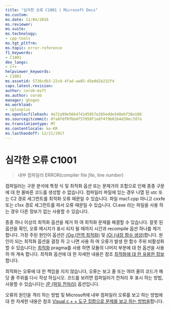 ```yaml
---
title: "심각한 오류 C1001 | Microsoft Docs"
ms.custom: 
ms.date: 11/04/2016
ms.reviewer: 
ms.suite: 
ms.technology:
- cpp-tools
ms.tgt_pltfrm: 
ms.topic: error-reference
f1_keywords:
- C1001
dev_langs:
- C++
helpviewer_keywords:
- C1001
ms.assetid: 5736cdb3-22c8-4fad-aa85-d5e0d2b232f4
caps.latest.revision: 
author: corob-msft
ms.author: corob
manager: ghogen
ms.workload:
- cplusplus
ms.openlocfilehash: 4a72a99e566474145857e265edde548ebf38e180
ms.sourcegitcommit: 8fa8fdf0fbb4f57950f1e8f4f9b81b4d39ec7d7a
ms.translationtype: MT
ms.contentlocale: ko-KR
ms.lasthandoff: 12/21/2017
---
```

# <a name="fatal-error-c1001"></a>심각한 오류 C1001

> 내부 컴파일러 ERROR(compiler file *file*, line *number*)  
  
컴파일러는 구문 분석에 특정 식 및 최적화 옵션 또는 문제가의 조합으로 인해 종종 구문에 대 한 올바른 코드를 생성할 수 없습니다. 컴파일러 파일에 있는 경우 나열 된 utc 또는 C2 경로 세그먼트를 최적화 오류 때문일 수 있습니다. 파일 msc1.cpp 아니고 cxxfe 또는 c1xx 경로 세그먼트를 파서 오류 때문일 수 있습니다. Cl.exe 라는 파일을 사용 하는 경우 다른 정보가 없는 사용할 수 있습니다.  

종종 하나 이상의 최적화 옵션을 제거 하 여 최적화 문제를 해결할 수 있습니다. 잘못 된 옵션을 확인, 오류 메시지가 표시 되지 될 때까지 시간과 recompile 옵션 하나를 제거 합니다. 가장 주된 원인이 옵션은 [/Og (전역 최적화)](../../build/reference/og-global-optimizations.md) 및 [/Oi (내장 함수 생성)](../../build/reference/oi-generate-intrinsic-functions.md)합니다. 원인이 되는 최적화 옵션을 결정 하 고 나면 사용 하 여 오류가 발생 한 함수 주위 비활성화할 수 있습니다는 [최적화](../../preprocessor/optimize.md) pragma를 사용 하면 모듈의 나머지 부분에 대 한 옵션을 사용 하 여 계속 합니다. 최적화 옵션에 대 한 자세한 내용은 참조 [최적화에 대 한 유용한 정보](../../build/reference/optimization-best-practices.md)합니다.

최적화는 오류에 대 한 책임을 지지 않습니다, 오류는 보고 줄 또는 여러 줄의 코드가 해당 줄 주위를 다시 작성 하십시오. 코드를 보려면 컴파일러가 전처리 후 표시 하는 방법, 사용할 수 있습니다는 [/P (파일 전처리)](../../build/reference/p-preprocess-to-a-file.md) 옵션입니다.

오류의 원인을 격리 하는 방법 및 Microsoft에 내부 컴파일러 오류를 보고 하는 방법에 대 한 자세한 내용은 참조 [Visual c + + 도구 집합으로 문제를 보고 하는 방법을](../../how-to-report-a-problem-with-the-visual-cpp-toolset.md)합니다.
